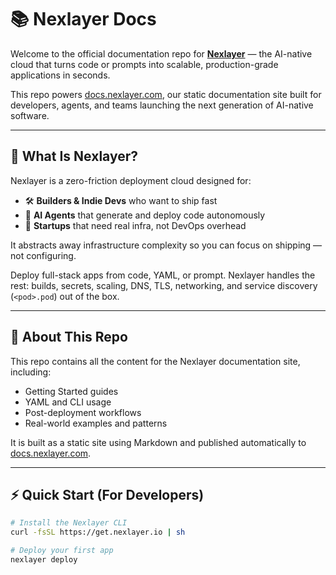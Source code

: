 # 📚 Nexlayer Docs

Welcome to the official documentation repo for **[Nexlayer](https://nexlayer.com)** — the AI-native cloud that turns code or prompts into scalable, production-grade applications in seconds.

This repo powers [docs.nexlayer.com](https://docs.nexlayer.com), our static documentation site built for developers, agents, and teams launching the next generation of AI-native software.

---

## 🧠 What Is Nexlayer?

Nexlayer is a zero-friction deployment cloud designed for:

- 🛠️ **Builders & Indie Devs** who want to ship fast  
- 🤖 **AI Agents** that generate and deploy code autonomously  
- 🚀 **Startups** that need real infra, not DevOps overhead  

It abstracts away infrastructure complexity so you can focus on shipping — not configuring.

Deploy full-stack apps from code, YAML, or prompt. Nexlayer handles the rest: builds, secrets, scaling, DNS, TLS, networking, and service discovery (`<pod>.pod`) out of the box.

---

## 🧭 About This Repo

This repo contains all the content for the Nexlayer documentation site, including:

- Getting Started guides
- YAML and CLI usage
- Post-deployment workflows
- Real-world examples and patterns

It is built as a static site using Markdown and published automatically to [docs.nexlayer.com](https://docs.nexlayer.com).

---

## ⚡️ Quick Start (For Developers)

```bash
# Install the Nexlayer CLI
curl -fsSL https://get.nexlayer.io | sh

# Deploy your first app
nexlayer deploy
